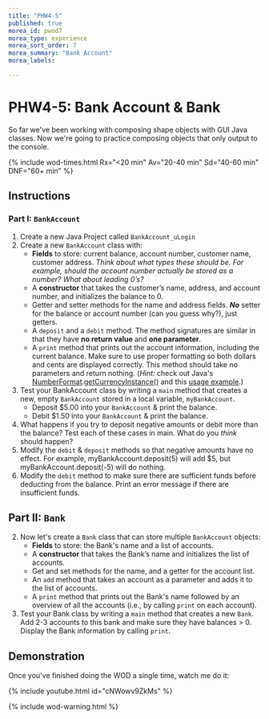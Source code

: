 ```yaml
---
title: "PHW4-5"
published: true
morea_id: pwod7
morea_type: experience
morea_sort_order: 7
morea_summary: "Bank Account"
morea_labels:

---
```


# PHW4-5: Bank Account & Bank

So far we've been working with composing shape objects with GUI Java classes. Now we're going to practice composing objects that only output to the console.

{% include wod-times.html Rx="<20 min" Av="20-40 min" Sd="40-60 min" DNF="60+ min" %}

## Instructions

### Part I: `BankAccount`

1. Create a new Java Project called `BankAccount_uLogin`
1. Create a new `BankAccount` class with:
    * **Fields** to store: current balance, account number, customer name, customer address. *Think about what types these should be. For example, should the account number actually be stored as a number? What about leading 0’s?*
    * A **constructor** that takes the customer’s name, address, and account number, and initializes the balance to 0.
    * Getter and setter methods for the name and address fields. ***No*** setter for the balance or account number (can you guess why?), just getters.
    * A `deposit` and a `debit` method. The method signatures are similar in that they have **no return value** and **one parameter**.
    * A `print` method that prints out the account information, including the current balance. Make sure to use proper formatting so both dollars and cents are displayed correctly. This method should take no parameters and return nothing. (*Hint:* check out Java's [NumberFormat](http://docs.oracle.com/javase/8/docs/api/java/text/NumberFormat.html).[getCurrencyInstance()](http://docs.oracle.com/javase/8/docs/api/java/text/NumberFormat.html#getCurrencyInstance--) and this [usage example](http://stackoverflow.com/a/2379425).) 
1. Test your BankAccount class by writing a `main` method that creates a new, empty `BankAccount` stored in a local variable, `myBankAccount`.
    * Deposit $5.00 into your `BankAccount` & print the balance.
    * Debit $1.50 into your `BankAccount` & print the balance.
1. What happens if you try to deposit negative amounts or debit more than the balance? Test each of these cases in main. What do you *think* should happen?
1. Modify the `debit` & `deposit` methods so that negative amounts have no effect. For example, myBankAccount.deposit(5) will add $5, but myBankAccount.deposit(-5) will do nothing. 
1. Modify the `debit` method to make sure there are sufficient funds before deducting from the balance. Print an error message if there are insufficient funds.

## Part II: `Bank`

2. Now let's create a `Bank` class that can store multiple `BankAccount` objects:
    * **Fields** to store: the Bank's name and a list of accounts.
    * A **constructor** that takes the Bank’s name and initializes the list of accounts.
    * Get and set methods for the name, and a getter for the account list.
    * An `add` method that takes an account as a parameter and adds it to the list of accounts.
    * A `print` method that prints out the Bank's name followed by an overview of all the accounts (i.e., by calling `print` on each account). 
1. Test your Bank class by writing a `main` method that creates a new `Bank`. Add 2-3 accounts to this bank and make sure they have balances > 0. Display the Bank information by calling `print`.


## Demonstration


Once you've finished doing the WOD a single time, watch me do it:

{% include youtube.html id="cNWowv9ZkMs" %}

{% include wod-warning.html %}
